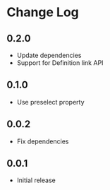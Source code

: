 # Change Log

## 0.2.0

- Update dependencies
- Support for Definition link API

## 0.1.0

- Use preselect property

## 0.0.2

- Fix dependencies

## 0.0.1

- Initial release
